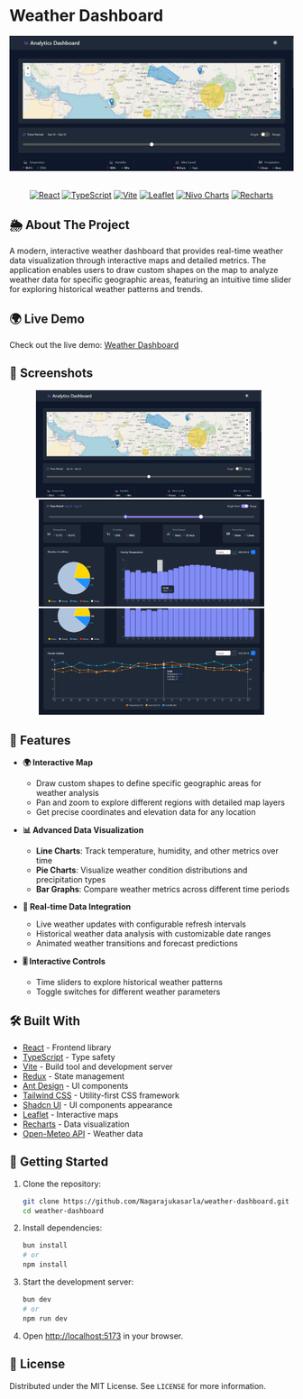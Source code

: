 # Weather Dashboard

<div align="center">
  <img src="src/assets/screenshots/Mapview.png" alt="Weather Dashboard" width="800">
</div>

<br/>

<div align="center">

  [![React](https://img.shields.io/badge/React-18.2.0-blue.svg?style=for-the-badge&logo=react)](https://reactjs.org/)
  [![TypeScript](https://img.shields.io/badge/TypeScript-5.7.2-blue.svg?style=for-the-badge&logo=typescript)](https://www.typescriptlang.org/)
  [![Vite](https://img.shields.io/badge/Vite-6.2.0-purple.svg?style=for-the-badge&logo=vite)](https://vitejs.dev/)
  [![Leaflet](https://img.shields.io/badge/Leaflet-1.9.4-green.svg?style=for-the-badge&logo=leaflet)](https://leafletjs.com/)
  [![Nivo Charts](https://img.shields.io/badge/Nivo-0.80.0-orange.svg?style=for-the-badge&logo=chartdotjs)](https://nivo.rocks/)
  [![Recharts](https://img.shields.io/badge/Recharts-2.12.0-pink.svg?style=for-the-badge&logo=apollographql)](https://recharts.org/)

</div>




## 🌦️ About The Project

A modern, interactive weather dashboard that provides real-time weather data visualization through interactive maps and detailed metrics. The application enables users to draw custom shapes on the map to analyze weather data for specific geographic areas, featuring an intuitive time slider for exploring historical weather patterns and trends.

## 🌍 Live Demo

Check out the live demo: [Weather Dashboard](https://weather-dashboard.nagarajukasarla.live)

## 📸 Screenshots

<div align="center">
  <img src="src/assets/screenshots/Mapview.png" alt="Map View" width="400" style="margin-right: 10px;">
  <img src="src/assets/screenshots/ChartsView.png" alt="Charts View" width="400">
  <img src="src/assets/screenshots/LineChartView.png" alt="Line Chart" width="400">
</div>

## 🚀 Features

- **🌍 Interactive Map**
  - Draw custom shapes to define specific geographic areas for weather analysis
  - Pan and zoom to explore different regions with detailed map layers
  - Get precise coordinates and elevation data for any location

- **📊 Advanced Data Visualization**
  - **Line Charts**: Track temperature, humidity, and other metrics over time
  - **Pie Charts**: Visualize weather condition distributions and precipitation types
  - **Bar Graphs**: Compare weather metrics across different time periods

- **🔄 Real-time Data Integration**
  - Live weather updates with configurable refresh intervals
  - Historical weather data analysis with customizable date ranges
  - Animated weather transitions and forecast predictions

- **🎚️ Interactive Controls**
  - Time sliders to explore historical weather patterns
  - Toggle switches for different weather parameters

## 🛠️ Built With

- [React](https://reactjs.org/) - Frontend library
- [TypeScript](https://www.typescriptlang.org/) - Type safety
- [Vite](https://vitejs.dev/) - Build tool and development server
- [Redux](https://redux.js.org/) - State management
- [Ant Design](https://ant.design/) - UI components
- [Tailwind CSS](https://tailwindcss.com/) - Utility-first CSS framework
- [Shadcn UI](https://ui.shadcn.com/) - UI components appearance
- [Leaflet](https://leafletjs.com/) - Interactive maps
- [Recharts](https://recharts.org/) - Data visualization
- [Open-Meteo API](https://open-meteo.com/) - Weather data

## 🚀 Getting Started

1. Clone the repository:
   ```bash
   git clone https://github.com/Nagarajukasarla/weather-dashboard.git
   cd weather-dashboard
   ```

2. Install dependencies:
   ```bash
   bun install
   # or
   npm install
   ```

3. Start the development server:
   ```bash
   bun dev
   # or
   npm run dev
   ```

4. Open [http://localhost:5173](http://localhost:5173) in your browser.
## 📝 License

Distributed under the MIT License. See `LICENSE` for more information.
